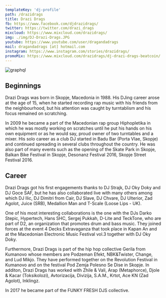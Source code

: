```yaml
---
templateKey: 'dj-profile'
path: /drazidrags
title: Drazi Drags
fb: https://www.facebook.com/djdrazidrags/
twitter: https://twitter.com/drazi_drags
mixcloud: https://www.mixcloud.com/drazidrags/
img: ./img/DJ-Drazi-Drags.JPG
youtube: https://www.youtube.com/user/dragandadrags
mail: dragandadrags [at] hotmail.com
instagram: https://www.instagram.com/stories/drazidrags/
promoMix: https://www.mixcloud.com/drazidrags/dj-drazi-drags-beatcoin/
---
```


![graphql](/img/DJ-Drazi-Drags.JPG)

## Beginnings
Drazi Drags was born in Skopje, Macedonia in 1988. His DJing career arose at the age of 15, when he started recording rap music with his friends from the neighbourhood, but his attention was caught by turntablism and his focus remained on scratching.

In 2009 he became a part of the Macedonian rap group Hiphopletika in which he was mostly working on scratches until he put his hands on his own equipment or as he would say, proud owner of two turntables and a mixer.
His solo career as a club DJ started in Badu Bar (Porta Vlae, Skopje) and continued spreading in several clubs throughout the country. He was also part of many events such as the opening of the Skate Park in Skopje, Balkan Bike Festival in Skopje, Desonanz Festival 2016, Skopje Street Festival 2016.

## Career
Drazi Drags got his first engagements thanks to DJ Strajk, DJ Oky Doky and DJ Goce SAF, but he has also collaborated live with many others among which DJ Ilic, DJ Dimitri from Cair, DJ Slave, DJ Chvare, DJ Ulterior, Zad Agolot, Juice (SRB), Medallion Man and T-Scale (Loose Lips - UK).

One of his most interesting collaborations is the one with the DJs Darko Stepic, Hypertech, Hans SHC, Sergej Pukkah, D-Lite and TeckTone, who are part of D2, an organization that promotes drum and bass music. They joined forces at the event 4 Decks Extravaganza that took place in Kapan An and at the Macedonian Electronic Music Festival vol.3 together with DJ Oky Doky.

Furthermore, Drazi Drags is part of the hip hop collective Gerila from Kumanovo whose members are Podzeman Efekt, NBK&Twister, Change, and Lud Mikjo. They have performed together on the Revolution Festival in Kumanovo and on the festival Pod Zemja Polesno Se Dise in Skopje. In additon, Drazi Drags has worked with Zhile & Vali, Arap (Metaphorce), Djole & Kacar (Toksikolozi), Avtorizacija, Divizija, S.A.M., Krtot, Ace KN (Zad Agolot), Inklingz.

In 2017 he became part of the FUNKY FRESH DJS collective.
